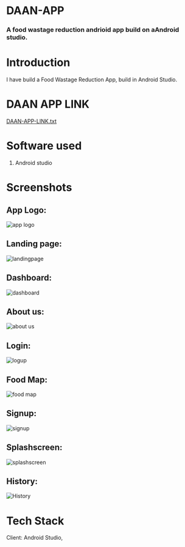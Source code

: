 # DAAN-APP
### A food wastage reduction andrioid app build on aAndroid studio.

# Introduction
I have build a Food Wastage Reduction App, build in Android Studio.

# DAAN APP LINK
[DAAN-APP-LINK.txt](https://github.com/DevilHand420/DAAN-APP/files/11562103/DAAN-APP-LINK.txt)


# Software used
1. Android studio

# Screenshots
## App Logo:
![app logo](https://github.com/DevilHand420/DAAN-APP/assets/104151198/43a016b9-e220-4d66-8333-3894f7cf88ef)

## Landing page:
![landingpage](https://github.com/DevilHand420/DAAN-APP/assets/104151198/448da18f-bc63-4a8a-a473-e84c66bfd24e)

## Dashboard:
![dashboard](https://github.com/DevilHand420/DAAN-APP/assets/104151198/b0385401-3ac8-4aa3-99f4-1fa87610f30b)

## About us:
![about us](https://github.com/DevilHand420/DAAN-APP/assets/104151198/db930df3-df62-4438-ab38-51b19f39789e)

## Login:
![logup](https://github.com/DevilHand420/DAAN-APP/assets/104151198/205a4717-008e-428e-a073-0c390eaf887b)

## Food Map:
![food map](https://github.com/DevilHand420/DAAN-APP/assets/104151198/c26db618-e66b-4f1f-ba93-0338fc3b069f)

## Signup:
![signup](https://github.com/DevilHand420/DAAN-APP/assets/104151198/51b807ef-dcbc-41cd-8054-e21a08bf49d9)

## Splashscreen:
![splashscreen](https://github.com/DevilHand420/DAAN-APP/assets/104151198/6f25db48-bf40-40ae-85cf-4dc0fa0b83b1)

## History:
![History](https://github.com/DevilHand420/DAAN-APP/assets/104151198/f188a4ba-042c-4c31-bf7c-bd410da94306)


# Tech Stack
Client: Android Studio, 


